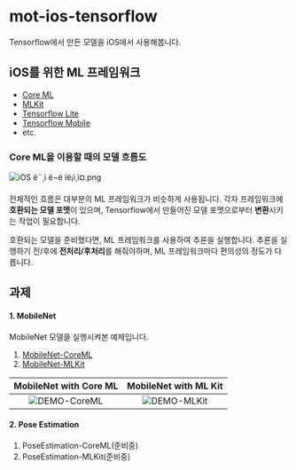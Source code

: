 # mot-ios-tensorflow

Tensorflow에서 만든 모델을 iOS에서 사용해봅니다. 

## iOS를 위한 ML 프레임워크

- [Core ML](https://developer.apple.com/documentation/coreml)
- [MLKit](https://developers.google.com/ml-kit/)
- [Tensorflow Lite](https://www.tensorflow.org/mobile/tflite/)
- [Tensorflow Mobile](https://www.tensorflow.org/mobile/)
- etc.

### Core ML을 이용할 때의 모델 흐름도

![iOS ë¨¸ì ë¬ë íë¡ì¸ì¤.png](https://github.com/MachineLearningOfThings/mot-ios-tensorflow/blob/master/Resource/iOS%20%EB%A8%B8%EC%8B%A0%EB%9F%AC%EB%8B%9D%20%ED%94%84%EB%A1%9C%EC%84%B8%EC%8A%A4.png?raw=true)

전체적인 흐름은 대부분의 ML 프레임워크가 비슷하게 사용됩니다. 각자 프레임워크에 **호환되는 모델 포멧**이 있으며, Tensorflow에서 만들어진 모델 포멧으로부터 **변환**시키는 작업이 필요합니다. 

호환되는 모델을 준비했다면, ML 프레임워크를 사용하여 추론을 실행합니다. 추론을 실행하기 전/후에 **전처리/후처리**를 해줘야하며, ML 프레임워크마다 편의성의 정도가 다릅니다.

## 과제

#### 1. MobileNet

MobileNet 모델을 실행시켜본 예제입니다.

1. [MobileNet-CoreML](https://github.com/tucan9389/MobileNetApp-CoreML)
2. [MobileNet-MLKit](https://github.com/tucan9389/MobileNetApp-MLKit)

|                    MobileNet with Core ML                    |                    MobileNet with ML Kit                     |
| :----------------------------------------------------------: | :----------------------------------------------------------: |
| ![DEMO-CoreML](https://github.com/tucan9389/MobileNetApp-CoreML/blob/master/resource/MobileNet-CoreML-DEMO.gif?raw=true) | ![DEMO-MLKit](https://github.com/tucan9389/MobileNetApp-MLKit/blob/master/resource/MobileNet-MLKit-DEMO.gif?raw=true) |

#### 2. Pose Estimation

1. PoseEstimation-CoreML(준비중)
2. PoseEstimation-MLKit(준비중)






